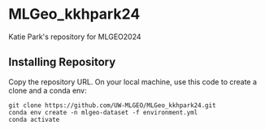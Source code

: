# MLGeo_kkhpark24
Katie Park's repository for MLGEO2024
## Installing Repository
Copy the repository URL. On your local machine, use this code to create a clone and a conda env:

```
git clone https://github.com/UW-MLGEO/MLGeo_kkhpark24.git
conda env create -n mlgeo-dataset -f environment.yml
conda activate
```

